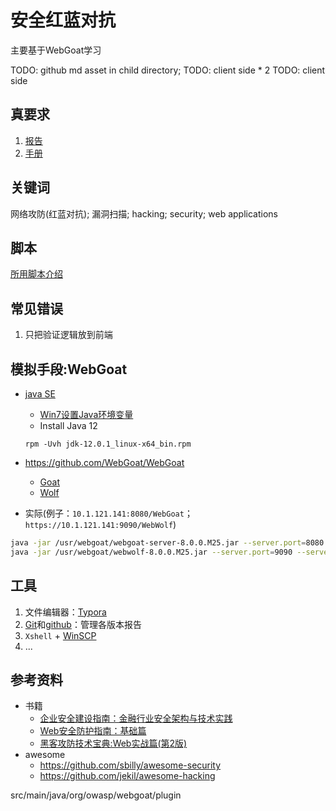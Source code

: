 # 安全红蓝对抗

主要基于WebGoat学习

TODO: github md asset in child directory;
TODO: client side * 2
TODO: client side

## 真要求

1. [报告]()
2. [手册](Handbook.md)

## 关键词

网络攻防(红蓝对抗); 漏洞扫描; hacking; security; web applications

## 脚本

[所用脚本介绍](intro.md)

## 常见错误

1. 只把验证逻辑放到前端

## 模拟手段:WebGoat

- [java SE](https://www.oracle.com/technetwork/java/javase/downloads/index.html)
  
  - [Win7设置Java环境变量](https://www.cnblogs.com/iwin12021/p/6057890.html)
  - Install Java 12
  ```
  rpm -Uvh jdk-12.0.1_linux-x64_bin.rpm
  ```
  
- https://github.com/WebGoat/WebGoat
  - [Goat](localhost:8080/WebGoat)
  - [Wolf](http://localhost:9090/login)
  
- 实际(例子：`10.1.121.141:8080/WebGoat`；`https://10.1.121.141:9090/WebWolf`)
```bash
java -jar /usr/webgoat/webgoat-server-8.0.0.M25.jar --server.port=8080 --server.address=10.1.121.141
java -jar /usr/webgoat/webwolf-8.0.0.M25.jar --server.port=9090 --server.address=10.1.121.141
```

## 工具

1. 文件编辑器：[Typora](https://www.typora.io/#windows)
2. [Git](https://git-scm.com/download/win)和[github](https://github.com/)：管理各版本报告
3. `Xshell` + [WinSCP](https://winscp.net/eng/docs/lang:chs)
4. ...

## 参考资料

- 书籍
  - [企业安全建设指南：金融行业安全架构与技术实践](https://www.amazon.cn/dp/B07QG6LWRS/ref=rdr_ext_sb_ti_sims_1)
  - [Web安全防护指南：基础篇](https://www.amazon.cn/dp/B07PHSVJZC/ref=pd_sbs_351_3/458-1060962-6020426?_encoding=UTF8&pd_rd_i=B07PHSVJZC&pd_rd_r=acfbc196-9eb5-11e9-a8f6-f55e4c4bcf9a&pd_rd_w=XFdjh&pd_rd_wg=ldiyf&pf_rd_p=5d917973-0ef4-4b3e-aa18-2becf295a480&pf_rd_r=4FPT10KS9H3PT3X54YSD&psc=1&refRID=4FPT10KS9H3PT3X54YSD)
  - [黑客攻防技术宝典:Web实战篇(第2版)](https://www.amazon.cn/dp/B008FNO9GK/ref=sr_1_4?__mk_zh_CN=%E4%BA%9A%E9%A9%AC%E9%80%8A%E7%BD%91%E7%AB%99&keywords=web%E5%AE%89%E5%85%A8&qid=1562283478&s=gateway&sr=8-4)
- awesome
  - https://github.com/sbilly/awesome-security
  - https://github.com/jekil/awesome-hacking

src/main/java/org/owasp/webgoat/plugin
